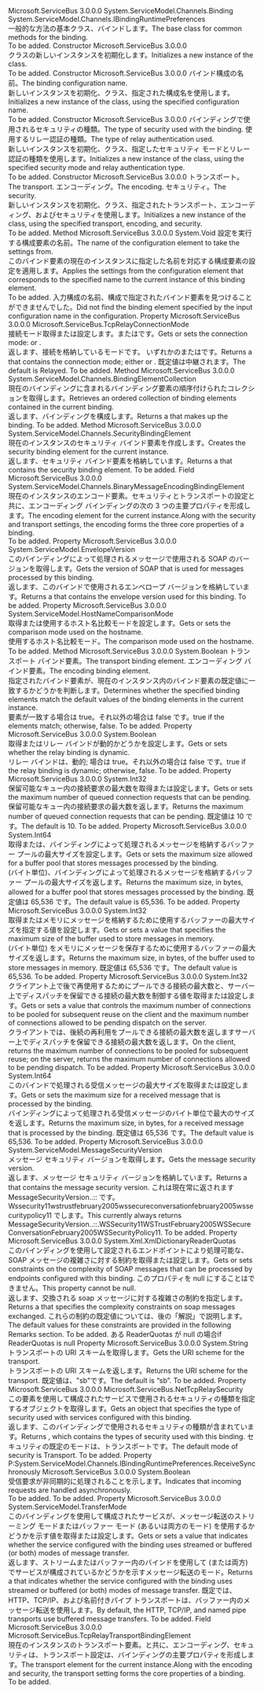 <Type Name="NetTcpRelayBindingBase" FullName="Microsoft.ServiceBus.NetTcpRelayBindingBase">
  <TypeSignature Language="C#" Value="public abstract class NetTcpRelayBindingBase : System.ServiceModel.Channels.Binding, System.ServiceModel.Channels.IBindingRuntimePreferences" />
  <TypeSignature Language="ILAsm" Value=".class public auto ansi abstract beforefieldinit NetTcpRelayBindingBase extends System.ServiceModel.Channels.Binding implements class System.ServiceModel.Channels.IBindingRuntimePreferences" />
  <TypeSignature Language="DocId" Value="T:Microsoft.ServiceBus.NetTcpRelayBindingBase" />
  <TypeSignature Language="VB.NET" Value="Public MustInherit Class NetTcpRelayBindingBase&#xA;Inherits Binding&#xA;Implements IBindingRuntimePreferences" />
  <TypeSignature Language="F#" Value="type NetTcpRelayBindingBase = class&#xA;    inherit Binding&#xA;    interface IBindingRuntimePreferences" />
  <AssemblyInfo>
    <AssemblyName>Microsoft.ServiceBus</AssemblyName>
    <AssemblyVersion>3.0.0.0</AssemblyVersion>
  </AssemblyInfo>
  <Base>
    <BaseTypeName>System.ServiceModel.Channels.Binding</BaseTypeName>
  </Base>
  <Interfaces>
    <Interface>
      <InterfaceName>System.ServiceModel.Channels.IBindingRuntimePreferences</InterfaceName>
    </Interface>
  </Interfaces>
  <Docs>
    <summary><span data-ttu-id="dc29b-101">一般的な方法の基本クラス、<see cref="T:Microsoft.ServiceBus.NetTcpRelayBinding" />バインドします。</span><span class="sxs-lookup"><span data-stu-id="dc29b-101">The base class for common methods for the <see cref="T:Microsoft.ServiceBus.NetTcpRelayBinding" /> binding.</span></span></summary>
    <remarks>To be added.</remarks>
  </Docs>
  <Members>
    <Member MemberName=".ctor">
      <MemberSignature Language="C#" Value="protected NetTcpRelayBindingBase ();" />
      <MemberSignature Language="ILAsm" Value=".method familyhidebysig specialname rtspecialname instance void .ctor() cil managed" />
      <MemberSignature Language="DocId" Value="M:Microsoft.ServiceBus.NetTcpRelayBindingBase.#ctor" />
      <MemberSignature Language="VB.NET" Value="Protected Sub New ()" />
      <MemberType>Constructor</MemberType>
      <AssemblyInfo>
        <AssemblyName>Microsoft.ServiceBus</AssemblyName>
        <AssemblyVersion>3.0.0.0</AssemblyVersion>
      </AssemblyInfo>
      <Parameters />
      <Docs>
        <summary><span data-ttu-id="dc29b-102"><see cref="T:Microsoft.ServiceBus.NetTcpRelayBindingBase" /> クラスの新しいインスタンスを初期化します。</span><span class="sxs-lookup"><span data-stu-id="dc29b-102">Initializes a new instance of the <see cref="T:Microsoft.ServiceBus.NetTcpRelayBindingBase" /> class.</span></span></summary>
        <remarks>To be added.</remarks>
      </Docs>
    </Member>
    <Member MemberName=".ctor">
      <MemberSignature Language="C#" Value="protected NetTcpRelayBindingBase (string configurationName);" />
      <MemberSignature Language="ILAsm" Value=".method familyhidebysig specialname rtspecialname instance void .ctor(string configurationName) cil managed" />
      <MemberSignature Language="DocId" Value="M:Microsoft.ServiceBus.NetTcpRelayBindingBase.#ctor(System.String)" />
      <MemberSignature Language="VB.NET" Value="Protected Sub New (configurationName As String)" />
      <MemberSignature Language="F#" Value="new Microsoft.ServiceBus.NetTcpRelayBindingBase : string -&gt; Microsoft.ServiceBus.NetTcpRelayBindingBase" Usage="new Microsoft.ServiceBus.NetTcpRelayBindingBase configurationName" />
      <MemberType>Constructor</MemberType>
      <AssemblyInfo>
        <AssemblyName>Microsoft.ServiceBus</AssemblyName>
        <AssemblyVersion>3.0.0.0</AssemblyVersion>
      </AssemblyInfo>
      <Parameters>
        <Parameter Name="configurationName" Type="System.String" />
      </Parameters>
      <Docs>
        <param name="configurationName"><span data-ttu-id="dc29b-103">バインド構成の名前。</span><span class="sxs-lookup"><span data-stu-id="dc29b-103">The binding configuration name.</span></span></param>
        <summary><span data-ttu-id="dc29b-104">新しいインスタンスを初期化、<see cref="T:Microsoft.ServiceBus.NetTcpRelayBindingBase" />クラス、指定された構成名を使用します。</span><span class="sxs-lookup"><span data-stu-id="dc29b-104">Initializes a new instance of the <see cref="T:Microsoft.ServiceBus.NetTcpRelayBindingBase" /> class, using the specified configuration name.</span></span></summary>
        <remarks>To be added.</remarks>
      </Docs>
    </Member>
    <Member MemberName=".ctor">
      <MemberSignature Language="C#" Value="protected NetTcpRelayBindingBase (Microsoft.ServiceBus.EndToEndSecurityMode securityMode, Microsoft.ServiceBus.RelayClientAuthenticationType relayClientAuthenticationType);" />
      <MemberSignature Language="ILAsm" Value=".method familyhidebysig specialname rtspecialname instance void .ctor(valuetype Microsoft.ServiceBus.EndToEndSecurityMode securityMode, valuetype Microsoft.ServiceBus.RelayClientAuthenticationType relayClientAuthenticationType) cil managed" />
      <MemberSignature Language="DocId" Value="M:Microsoft.ServiceBus.NetTcpRelayBindingBase.#ctor(Microsoft.ServiceBus.EndToEndSecurityMode,Microsoft.ServiceBus.RelayClientAuthenticationType)" />
      <MemberSignature Language="F#" Value="new Microsoft.ServiceBus.NetTcpRelayBindingBase : Microsoft.ServiceBus.EndToEndSecurityMode * Microsoft.ServiceBus.RelayClientAuthenticationType -&gt; Microsoft.ServiceBus.NetTcpRelayBindingBase" Usage="new Microsoft.ServiceBus.NetTcpRelayBindingBase (securityMode, relayClientAuthenticationType)" />
      <MemberType>Constructor</MemberType>
      <AssemblyInfo>
        <AssemblyName>Microsoft.ServiceBus</AssemblyName>
        <AssemblyVersion>3.0.0.0</AssemblyVersion>
      </AssemblyInfo>
      <Parameters>
        <Parameter Name="securityMode" Type="Microsoft.ServiceBus.EndToEndSecurityMode" />
        <Parameter Name="relayClientAuthenticationType" Type="Microsoft.ServiceBus.RelayClientAuthenticationType" />
      </Parameters>
      <Docs>
        <param name="securityMode"><span data-ttu-id="dc29b-105">バインディングで使用されるセキュリティの種類。</span><span class="sxs-lookup"><span data-stu-id="dc29b-105">The type of security used with the binding.</span></span></param>
        <param name="relayClientAuthenticationType"><span data-ttu-id="dc29b-106">使用するリレー認証の種類。</span><span class="sxs-lookup"><span data-stu-id="dc29b-106">The type of relay authentication used.</span></span></param>
        <summary><span data-ttu-id="dc29b-107">新しいインスタンスを初期化、<see cref="T:Microsoft.ServiceBus.NetTcpRelayBindingBase" />クラス、指定したセキュリティ モードとリレー認証の種類を使用します。</span><span class="sxs-lookup"><span data-stu-id="dc29b-107">Initializes a new instance of the <see cref="T:Microsoft.ServiceBus.NetTcpRelayBindingBase" /> class, using the specified security mode and relay authentication type.</span></span></summary>
        <remarks>To be added.</remarks>
      </Docs>
    </Member>
    <Member MemberName=".ctor">
      <MemberSignature Language="C#" Value="protected NetTcpRelayBindingBase (Microsoft.ServiceBus.TcpRelayTransportBindingElement transport, System.ServiceModel.Channels.BinaryMessageEncodingBindingElement encoding, Microsoft.ServiceBus.NetTcpRelaySecurity security);" />
      <MemberSignature Language="ILAsm" Value=".method familyhidebysig specialname rtspecialname instance void .ctor(class Microsoft.ServiceBus.TcpRelayTransportBindingElement transport, class System.ServiceModel.Channels.BinaryMessageEncodingBindingElement encoding, class Microsoft.ServiceBus.NetTcpRelaySecurity security) cil managed" />
      <MemberSignature Language="DocId" Value="M:Microsoft.ServiceBus.NetTcpRelayBindingBase.#ctor(Microsoft.ServiceBus.TcpRelayTransportBindingElement,System.ServiceModel.Channels.BinaryMessageEncodingBindingElement,Microsoft.ServiceBus.NetTcpRelaySecurity)" />
      <MemberSignature Language="VB.NET" Value="Protected Sub New (transport As TcpRelayTransportBindingElement, encoding As BinaryMessageEncodingBindingElement, security As NetTcpRelaySecurity)" />
      <MemberSignature Language="F#" Value="new Microsoft.ServiceBus.NetTcpRelayBindingBase : Microsoft.ServiceBus.TcpRelayTransportBindingElement * System.ServiceModel.Channels.BinaryMessageEncodingBindingElement * Microsoft.ServiceBus.NetTcpRelaySecurity -&gt; Microsoft.ServiceBus.NetTcpRelayBindingBase" Usage="new Microsoft.ServiceBus.NetTcpRelayBindingBase (transport, encoding, security)" />
      <MemberType>Constructor</MemberType>
      <AssemblyInfo>
        <AssemblyName>Microsoft.ServiceBus</AssemblyName>
        <AssemblyVersion>3.0.0.0</AssemblyVersion>
      </AssemblyInfo>
      <Parameters>
        <Parameter Name="transport" Type="Microsoft.ServiceBus.TcpRelayTransportBindingElement" />
        <Parameter Name="encoding" Type="System.ServiceModel.Channels.BinaryMessageEncodingBindingElement" />
        <Parameter Name="security" Type="Microsoft.ServiceBus.NetTcpRelaySecurity" />
      </Parameters>
      <Docs>
        <param name="transport"> <span data-ttu-id="dc29b-108">トランスポート。</span><span class="sxs-lookup"><span data-stu-id="dc29b-108">The transport.</span></span></param>
        <param name="encoding"> <span data-ttu-id="dc29b-109">エンコーディング。</span><span class="sxs-lookup"><span data-stu-id="dc29b-109">The encoding.</span></span></param>
        <param name="security"> <span data-ttu-id="dc29b-110">セキュリティ。</span><span class="sxs-lookup"><span data-stu-id="dc29b-110">The security.</span></span></param>
        <summary><span data-ttu-id="dc29b-111">新しいインスタンスを初期化、<see cref="T:Microsoft.ServiceBus.NetTcpRelayBindingBase" />クラス、指定されたトランスポート、エンコーディング、およびセキュリティを使用します。</span><span class="sxs-lookup"><span data-stu-id="dc29b-111">Initializes a new instance of the<see cref="T:Microsoft.ServiceBus.NetTcpRelayBindingBase" /> class, using the specified transport, encoding, and security.</span></span></summary>
        <remarks>To be added.</remarks>
      </Docs>
    </Member>
    <Member MemberName="ApplyConfiguration">
      <MemberSignature Language="C#" Value="protected virtual void ApplyConfiguration (string configurationName);" />
      <MemberSignature Language="ILAsm" Value=".method familyhidebysig newslot virtual instance void ApplyConfiguration(string configurationName) cil managed" />
      <MemberSignature Language="DocId" Value="M:Microsoft.ServiceBus.NetTcpRelayBindingBase.ApplyConfiguration(System.String)" />
      <MemberSignature Language="VB.NET" Value="Protected Overridable Sub ApplyConfiguration (configurationName As String)" />
      <MemberSignature Language="F#" Value="abstract member ApplyConfiguration : string -&gt; unit&#xA;override this.ApplyConfiguration : string -&gt; unit" Usage="netTcpRelayBindingBase.ApplyConfiguration configurationName" />
      <MemberType>Method</MemberType>
      <AssemblyInfo>
        <AssemblyName>Microsoft.ServiceBus</AssemblyName>
        <AssemblyVersion>3.0.0.0</AssemblyVersion>
      </AssemblyInfo>
      <ReturnValue>
        <ReturnType>System.Void</ReturnType>
      </ReturnValue>
      <Parameters>
        <Parameter Name="configurationName" Type="System.String" />
      </Parameters>
      <Docs>
        <param name="configurationName"><span data-ttu-id="dc29b-112">設定を実行する構成要素の名前。</span><span class="sxs-lookup"><span data-stu-id="dc29b-112">The name of the configuration element to take the settings from.</span></span></param>
        <summary><span data-ttu-id="dc29b-113">このバインド要素の現在のインスタンスに指定した名前を対応する構成要素の設定を適用します。</span><span class="sxs-lookup"><span data-stu-id="dc29b-113">Applies the settings from the configuration element that corresponds to the specified name to the current instance of this binding element.</span></span></summary>
        <remarks>To be added.</remarks>
        <exception cref="T:System.Configuration.ConfigurationErrorsException"><span data-ttu-id="dc29b-114">入力構成の名前、構成で指定されたバインド要素を見つけることができませんでした。</span><span class="sxs-lookup"><span data-stu-id="dc29b-114">Did not find the binding element specified by the input configuration name in the configuration.</span></span></exception>
      </Docs>
    </Member>
    <Member MemberName="ConnectionMode">
      <MemberSignature Language="C#" Value="public Microsoft.ServiceBus.TcpRelayConnectionMode ConnectionMode { get; set; }" />
      <MemberSignature Language="ILAsm" Value=".property instance valuetype Microsoft.ServiceBus.TcpRelayConnectionMode ConnectionMode" />
      <MemberSignature Language="DocId" Value="P:Microsoft.ServiceBus.NetTcpRelayBindingBase.ConnectionMode" />
      <MemberSignature Language="VB.NET" Value="Public Property ConnectionMode As TcpRelayConnectionMode" />
      <MemberSignature Language="F#" Value="member this.ConnectionMode : Microsoft.ServiceBus.TcpRelayConnectionMode with get, set" Usage="Microsoft.ServiceBus.NetTcpRelayBindingBase.ConnectionMode" />
      <MemberType>Property</MemberType>
      <AssemblyInfo>
        <AssemblyName>Microsoft.ServiceBus</AssemblyName>
        <AssemblyVersion>3.0.0.0</AssemblyVersion>
      </AssemblyInfo>
      <ReturnValue>
        <ReturnType>Microsoft.ServiceBus.TcpRelayConnectionMode</ReturnType>
      </ReturnValue>
      <Docs>
        <summary><span data-ttu-id="dc29b-115">接続モード取得または設定します。<see cref="F:Microsoft.ServiceBus.TcpRelayConnectionMode.Hybrid" />または<see cref="F:Microsoft.ServiceBus.TcpRelayConnectionMode.Relayed" />です。</span><span class="sxs-lookup"><span data-stu-id="dc29b-115">Gets or sets the connection mode: <see cref="F:Microsoft.ServiceBus.TcpRelayConnectionMode.Hybrid" /> or <see cref="F:Microsoft.ServiceBus.TcpRelayConnectionMode.Relayed" />.</span></span></summary>
        <value><span data-ttu-id="dc29b-116">返します、<see cref="T:Microsoft.ServiceBus.TcpRelayConnectionMode" />接続を格納しているモードです。 いずれかの<see cref="F:Microsoft.ServiceBus.TcpRelayConnectionMode.Hybrid" />または<see cref="F:Microsoft.ServiceBus.TcpRelayConnectionMode.Relayed" />です。</span><span class="sxs-lookup"><span data-stu-id="dc29b-116">Returns a <see cref="T:Microsoft.ServiceBus.TcpRelayConnectionMode" /> that contains the connection mode; either <see cref="F:Microsoft.ServiceBus.TcpRelayConnectionMode.Hybrid" /> or <see cref="F:Microsoft.ServiceBus.TcpRelayConnectionMode.Relayed" />.</span></span> <span data-ttu-id="dc29b-117">既定値は中継されます。</span><span class="sxs-lookup"><span data-stu-id="dc29b-117">The default is Relayed.</span></span></value>
        <remarks>To be added.</remarks>
      </Docs>
    </Member>
    <Member MemberName="CreateBindingElements">
      <MemberSignature Language="C#" Value="public override System.ServiceModel.Channels.BindingElementCollection CreateBindingElements ();" />
      <MemberSignature Language="ILAsm" Value=".method public hidebysig virtual instance class System.ServiceModel.Channels.BindingElementCollection CreateBindingElements() cil managed" />
      <MemberSignature Language="DocId" Value="M:Microsoft.ServiceBus.NetTcpRelayBindingBase.CreateBindingElements" />
      <MemberSignature Language="VB.NET" Value="Public Overrides Function CreateBindingElements () As BindingElementCollection" />
      <MemberSignature Language="F#" Value="override this.CreateBindingElements : unit -&gt; System.ServiceModel.Channels.BindingElementCollection" Usage="netTcpRelayBindingBase.CreateBindingElements " />
      <MemberType>Method</MemberType>
      <AssemblyInfo>
        <AssemblyName>Microsoft.ServiceBus</AssemblyName>
        <AssemblyVersion>3.0.0.0</AssemblyVersion>
      </AssemblyInfo>
      <ReturnValue>
        <ReturnType>System.ServiceModel.Channels.BindingElementCollection</ReturnType>
      </ReturnValue>
      <Parameters />
      <Docs>
        <summary><span data-ttu-id="dc29b-118">現在のバインディングに含まれるバインディング要素の順序付けられたコレクションを取得します。</span><span class="sxs-lookup"><span data-stu-id="dc29b-118">Retrieves an ordered collection of binding elements contained in the current binding.</span></span></summary>
        <returns><span data-ttu-id="dc29b-119">返します、<see cref="T:System.ServiceModel.Channels.BindingElementCollection" />バインディングを構成します。</span><span class="sxs-lookup"><span data-stu-id="dc29b-119">Returns a <see cref="T:System.ServiceModel.Channels.BindingElementCollection" /> that makes up the binding.</span></span></returns>
        <remarks>To be added.</remarks>
      </Docs>
    </Member>
    <Member MemberName="CreateMessageSecurity">
      <MemberSignature Language="C#" Value="protected internal abstract System.ServiceModel.Channels.SecurityBindingElement CreateMessageSecurity ();" />
      <MemberSignature Language="ILAsm" Value=".method familyorassemblyhidebysig newslot virtual instance class System.ServiceModel.Channels.SecurityBindingElement CreateMessageSecurity() cil managed" />
      <MemberSignature Language="DocId" Value="M:Microsoft.ServiceBus.NetTcpRelayBindingBase.CreateMessageSecurity" />
      <MemberSignature Language="VB.NET" Value="Protected Friend MustOverride Function CreateMessageSecurity () As SecurityBindingElement" />
      <MemberSignature Language="F#" Value="abstract member CreateMessageSecurity : unit -&gt; System.ServiceModel.Channels.SecurityBindingElement" Usage="netTcpRelayBindingBase.CreateMessageSecurity " />
      <MemberType>Method</MemberType>
      <AssemblyInfo>
        <AssemblyName>Microsoft.ServiceBus</AssemblyName>
        <AssemblyVersion>3.0.0.0</AssemblyVersion>
      </AssemblyInfo>
      <ReturnValue>
        <ReturnType>System.ServiceModel.Channels.SecurityBindingElement</ReturnType>
      </ReturnValue>
      <Parameters />
      <Docs>
        <summary><span data-ttu-id="dc29b-120">現在のインスタンスのセキュリティ バインド要素を作成します。</span><span class="sxs-lookup"><span data-stu-id="dc29b-120">Creates the security binding element for the current instance.</span></span></summary>
        <returns><span data-ttu-id="dc29b-121">返します、<see cref="T:System.ServiceModel.Channels.SecurityBindingElement" />セキュリティ バインド要素を格納しています。</span><span class="sxs-lookup"><span data-stu-id="dc29b-121">Returns a <see cref="T:System.ServiceModel.Channels.SecurityBindingElement" /> that contains the security binding element.</span></span></returns>
        <remarks>To be added.</remarks>
      </Docs>
    </Member>
    <Member MemberName="encoding">
      <MemberSignature Language="C#" Value="protected internal System.ServiceModel.Channels.BinaryMessageEncodingBindingElement encoding;" />
      <MemberSignature Language="ILAsm" Value=".field familyorassembly class System.ServiceModel.Channels.BinaryMessageEncodingBindingElement encoding" />
      <MemberSignature Language="DocId" Value="F:Microsoft.ServiceBus.NetTcpRelayBindingBase.encoding" />
      <MemberSignature Language="VB.NET" Value="Protected Friend encoding As BinaryMessageEncodingBindingElement " />
      <MemberSignature Language="F#" Value="val mutable encoding : System.ServiceModel.Channels.BinaryMessageEncodingBindingElement" Usage="Microsoft.ServiceBus.NetTcpRelayBindingBase.encoding" />
      <MemberType>Field</MemberType>
      <AssemblyInfo>
        <AssemblyName>Microsoft.ServiceBus</AssemblyName>
        <AssemblyVersion>3.0.0.0</AssemblyVersion>
      </AssemblyInfo>
      <ReturnValue>
        <ReturnType>System.ServiceModel.Channels.BinaryMessageEncodingBindingElement</ReturnType>
      </ReturnValue>
      <Docs>
        <summary><span data-ttu-id="dc29b-122">現在のインスタンスのエンコード要素。セキュリティとトランスポートの設定と共に、エンコーディング バインディングの次の 3 つの主要プロパティを形成します。</span><span class="sxs-lookup"><span data-stu-id="dc29b-122">The encoding element for the current instance.Along with the security and transport settings, the encoding forms the three core properties of a binding.</span></span></summary>
        <remarks>To be added.</remarks>
      </Docs>
    </Member>
    <Member MemberName="EnvelopeVersion">
      <MemberSignature Language="C#" Value="public System.ServiceModel.EnvelopeVersion EnvelopeVersion { get; }" />
      <MemberSignature Language="ILAsm" Value=".property instance class System.ServiceModel.EnvelopeVersion EnvelopeVersion" />
      <MemberSignature Language="DocId" Value="P:Microsoft.ServiceBus.NetTcpRelayBindingBase.EnvelopeVersion" />
      <MemberSignature Language="VB.NET" Value="Public ReadOnly Property EnvelopeVersion As EnvelopeVersion" />
      <MemberSignature Language="F#" Value="member this.EnvelopeVersion : System.ServiceModel.EnvelopeVersion" Usage="Microsoft.ServiceBus.NetTcpRelayBindingBase.EnvelopeVersion" />
      <MemberType>Property</MemberType>
      <AssemblyInfo>
        <AssemblyName>Microsoft.ServiceBus</AssemblyName>
        <AssemblyVersion>3.0.0.0</AssemblyVersion>
      </AssemblyInfo>
      <ReturnValue>
        <ReturnType>System.ServiceModel.EnvelopeVersion</ReturnType>
      </ReturnValue>
      <Docs>
        <summary><span data-ttu-id="dc29b-123">このバインディングによって処理されるメッセージで使用される SOAP のバージョンを取得します。</span><span class="sxs-lookup"><span data-stu-id="dc29b-123">Gets the version of SOAP that is used for messages processed by this binding.</span></span></summary>
        <value><span data-ttu-id="dc29b-124">返します、<see cref="T:System.ServiceModel.EnvelopeVersion" />このバインドで使用されるエンベロープ バージョンを格納しています。</span><span class="sxs-lookup"><span data-stu-id="dc29b-124">Returns a <see cref="T:System.ServiceModel.EnvelopeVersion" /> that contains the envelope version used for this binding.</span></span></value>
        <remarks>To be added.</remarks>
      </Docs>
    </Member>
    <Member MemberName="HostNameComparisonMode">
      <MemberSignature Language="C#" Value="public System.ServiceModel.HostNameComparisonMode HostNameComparisonMode { get; set; }" />
      <MemberSignature Language="ILAsm" Value=".property instance valuetype System.ServiceModel.HostNameComparisonMode HostNameComparisonMode" />
      <MemberSignature Language="DocId" Value="P:Microsoft.ServiceBus.NetTcpRelayBindingBase.HostNameComparisonMode" />
      <MemberSignature Language="VB.NET" Value="Public Property HostNameComparisonMode As HostNameComparisonMode" />
      <MemberSignature Language="F#" Value="member this.HostNameComparisonMode : System.ServiceModel.HostNameComparisonMode with get, set" Usage="Microsoft.ServiceBus.NetTcpRelayBindingBase.HostNameComparisonMode" />
      <MemberType>Property</MemberType>
      <AssemblyInfo>
        <AssemblyName>Microsoft.ServiceBus</AssemblyName>
        <AssemblyVersion>3.0.0.0</AssemblyVersion>
      </AssemblyInfo>
      <ReturnValue>
        <ReturnType>System.ServiceModel.HostNameComparisonMode</ReturnType>
      </ReturnValue>
      <Docs>
        <summary><span data-ttu-id="dc29b-125">取得または使用するホスト名比較モードを設定します。</span><span class="sxs-lookup"><span data-stu-id="dc29b-125">Gets or sets the comparison mode used on the hostname.</span></span></summary>
        <value><span data-ttu-id="dc29b-126">使用するホスト名比較モード。</span><span class="sxs-lookup"><span data-stu-id="dc29b-126">The comparison mode used on the hostname.</span></span></value>
        <remarks>To be added.</remarks>
      </Docs>
    </Member>
    <Member MemberName="IsBindingElementsMatch">
      <MemberSignature Language="C#" Value="protected bool IsBindingElementsMatch (Microsoft.ServiceBus.TcpRelayTransportBindingElement transport, System.ServiceModel.Channels.BinaryMessageEncodingBindingElement encoding);" />
      <MemberSignature Language="ILAsm" Value=".method familyhidebysig instance bool IsBindingElementsMatch(class Microsoft.ServiceBus.TcpRelayTransportBindingElement transport, class System.ServiceModel.Channels.BinaryMessageEncodingBindingElement encoding) cil managed" />
      <MemberSignature Language="DocId" Value="M:Microsoft.ServiceBus.NetTcpRelayBindingBase.IsBindingElementsMatch(Microsoft.ServiceBus.TcpRelayTransportBindingElement,System.ServiceModel.Channels.BinaryMessageEncodingBindingElement)" />
      <MemberSignature Language="VB.NET" Value="Protected Function IsBindingElementsMatch (transport As TcpRelayTransportBindingElement, encoding As BinaryMessageEncodingBindingElement) As Boolean" />
      <MemberSignature Language="F#" Value="member this.IsBindingElementsMatch : Microsoft.ServiceBus.TcpRelayTransportBindingElement * System.ServiceModel.Channels.BinaryMessageEncodingBindingElement -&gt; bool" Usage="netTcpRelayBindingBase.IsBindingElementsMatch (transport, encoding)" />
      <MemberType>Method</MemberType>
      <AssemblyInfo>
        <AssemblyName>Microsoft.ServiceBus</AssemblyName>
        <AssemblyVersion>3.0.0.0</AssemblyVersion>
      </AssemblyInfo>
      <ReturnValue>
        <ReturnType>System.Boolean</ReturnType>
      </ReturnValue>
      <Parameters>
        <Parameter Name="transport" Type="Microsoft.ServiceBus.TcpRelayTransportBindingElement" />
        <Parameter Name="encoding" Type="System.ServiceModel.Channels.BinaryMessageEncodingBindingElement" />
      </Parameters>
      <Docs>
        <param name="transport"> <span data-ttu-id="dc29b-127">トランスポート バインド要素。</span><span class="sxs-lookup"><span data-stu-id="dc29b-127">The transport binding element.</span></span></param>
        <param name="encoding"> <span data-ttu-id="dc29b-128">エンコーディング バインド要素。</span><span class="sxs-lookup"><span data-stu-id="dc29b-128">The encoding binding element.</span></span></param>
        <summary><span data-ttu-id="dc29b-129">指定されたバインド要素が、現在のインスタンス内のバインド要素の既定値に一致するかどうかを判断します。</span><span class="sxs-lookup"><span data-stu-id="dc29b-129">Determines whether the specified binding elements match the default values of the binding elements in the current instance.</span></span></summary>
        <returns><span data-ttu-id="dc29b-130">要素が一致する場合は true。それ以外の場合は false です。</span><span class="sxs-lookup"><span data-stu-id="dc29b-130">true if the elements match; otherwise, false.</span></span></returns>
        <remarks>To be added.</remarks>
      </Docs>
    </Member>
    <Member MemberName="IsDynamic">
      <MemberSignature Language="C#" Value="public bool IsDynamic { get; set; }" />
      <MemberSignature Language="ILAsm" Value=".property instance bool IsDynamic" />
      <MemberSignature Language="DocId" Value="P:Microsoft.ServiceBus.NetTcpRelayBindingBase.IsDynamic" />
      <MemberSignature Language="VB.NET" Value="Public Property IsDynamic As Boolean" />
      <MemberSignature Language="F#" Value="member this.IsDynamic : bool with get, set" Usage="Microsoft.ServiceBus.NetTcpRelayBindingBase.IsDynamic" />
      <MemberType>Property</MemberType>
      <AssemblyInfo>
        <AssemblyName>Microsoft.ServiceBus</AssemblyName>
        <AssemblyVersion>3.0.0.0</AssemblyVersion>
      </AssemblyInfo>
      <ReturnValue>
        <ReturnType>System.Boolean</ReturnType>
      </ReturnValue>
      <Docs>
        <summary><span data-ttu-id="dc29b-131">取得またはリレー バインドが動的かどうかを設定します。</span><span class="sxs-lookup"><span data-stu-id="dc29b-131">Gets or sets whether the relay binding is dynamic.</span></span></summary>
        <value><span data-ttu-id="dc29b-132">リレー バインドは、動的; 場合は true。それ以外の場合は false です。</span><span class="sxs-lookup"><span data-stu-id="dc29b-132">true if the relay binding is dynamic; otherwise, false.</span></span></value>
        <remarks>To be added.</remarks>
      </Docs>
    </Member>
    <Member MemberName="ListenBacklog">
      <MemberSignature Language="C#" Value="public int ListenBacklog { get; set; }" />
      <MemberSignature Language="ILAsm" Value=".property instance int32 ListenBacklog" />
      <MemberSignature Language="DocId" Value="P:Microsoft.ServiceBus.NetTcpRelayBindingBase.ListenBacklog" />
      <MemberSignature Language="VB.NET" Value="Public Property ListenBacklog As Integer" />
      <MemberSignature Language="F#" Value="member this.ListenBacklog : int with get, set" Usage="Microsoft.ServiceBus.NetTcpRelayBindingBase.ListenBacklog" />
      <MemberType>Property</MemberType>
      <AssemblyInfo>
        <AssemblyName>Microsoft.ServiceBus</AssemblyName>
        <AssemblyVersion>3.0.0.0</AssemblyVersion>
      </AssemblyInfo>
      <ReturnValue>
        <ReturnType>System.Int32</ReturnType>
      </ReturnValue>
      <Docs>
        <summary><span data-ttu-id="dc29b-133">保留可能なキュー内の接続要求の最大数を取得または設定します。</span><span class="sxs-lookup"><span data-stu-id="dc29b-133">Gets or sets the maximum number of queued connection requests that can be pending.</span></span></summary>
        <value><span data-ttu-id="dc29b-134">保留可能なキュー内の接続要求の最大数を返します。</span><span class="sxs-lookup"><span data-stu-id="dc29b-134">Returns the maximum number of queued connection requests that can be pending.</span></span> <span data-ttu-id="dc29b-135">既定値は 10 です。</span><span class="sxs-lookup"><span data-stu-id="dc29b-135">The default is 10.</span></span></value>
        <remarks>To be added.</remarks>
      </Docs>
    </Member>
    <Member MemberName="MaxBufferPoolSize">
      <MemberSignature Language="C#" Value="public long MaxBufferPoolSize { get; set; }" />
      <MemberSignature Language="ILAsm" Value=".property instance int64 MaxBufferPoolSize" />
      <MemberSignature Language="DocId" Value="P:Microsoft.ServiceBus.NetTcpRelayBindingBase.MaxBufferPoolSize" />
      <MemberSignature Language="VB.NET" Value="Public Property MaxBufferPoolSize As Long" />
      <MemberSignature Language="F#" Value="member this.MaxBufferPoolSize : int64 with get, set" Usage="Microsoft.ServiceBus.NetTcpRelayBindingBase.MaxBufferPoolSize" />
      <MemberType>Property</MemberType>
      <AssemblyInfo>
        <AssemblyName>Microsoft.ServiceBus</AssemblyName>
        <AssemblyVersion>3.0.0.0</AssemblyVersion>
      </AssemblyInfo>
      <ReturnValue>
        <ReturnType>System.Int64</ReturnType>
      </ReturnValue>
      <Docs>
        <summary><span data-ttu-id="dc29b-136">取得または、バインディングによって処理されるメッセージを格納するバッファー プールの最大サイズを設定します。</span><span class="sxs-lookup"><span data-stu-id="dc29b-136">Gets or sets the maximum size allowed for a buffer pool that stores messages processed by the binding.</span></span></summary>
        <value><span data-ttu-id="dc29b-137">(バイト単位)、バインディングによって処理されるメッセージを格納するバッファー プールの最大サイズを返します。</span><span class="sxs-lookup"><span data-stu-id="dc29b-137">Returns the maximum size, in bytes, allowed for a buffer pool that stores messages processed by the binding.</span></span> <span data-ttu-id="dc29b-138">既定値は 65,536 です。</span><span class="sxs-lookup"><span data-stu-id="dc29b-138">The default value is 65,536.</span></span></value>
        <remarks>To be added.</remarks>
      </Docs>
    </Member>
    <Member MemberName="MaxBufferSize">
      <MemberSignature Language="C#" Value="public int MaxBufferSize { get; set; }" />
      <MemberSignature Language="ILAsm" Value=".property instance int32 MaxBufferSize" />
      <MemberSignature Language="DocId" Value="P:Microsoft.ServiceBus.NetTcpRelayBindingBase.MaxBufferSize" />
      <MemberSignature Language="VB.NET" Value="Public Property MaxBufferSize As Integer" />
      <MemberSignature Language="F#" Value="member this.MaxBufferSize : int with get, set" Usage="Microsoft.ServiceBus.NetTcpRelayBindingBase.MaxBufferSize" />
      <MemberType>Property</MemberType>
      <AssemblyInfo>
        <AssemblyName>Microsoft.ServiceBus</AssemblyName>
        <AssemblyVersion>3.0.0.0</AssemblyVersion>
      </AssemblyInfo>
      <ReturnValue>
        <ReturnType>System.Int32</ReturnType>
      </ReturnValue>
      <Docs>
        <summary><span data-ttu-id="dc29b-139">取得またはメモリにメッセージを格納するために使用するバッファーの最大サイズを指定する値を設定します。</span><span class="sxs-lookup"><span data-stu-id="dc29b-139">Gets or sets a value that specifies the maximum size of the buffer used to store messages in memory.</span></span></summary>
        <value><span data-ttu-id="dc29b-140">(バイト単位) をメモリにメッセージを保存するために使用するバッファーの最大サイズを返します。</span><span class="sxs-lookup"><span data-stu-id="dc29b-140">Returns the maximum size, in bytes, of the buffer used to store messages in memory.</span></span> <span data-ttu-id="dc29b-141">既定値は 65,536 です。</span><span class="sxs-lookup"><span data-stu-id="dc29b-141">The default value is 65,536.</span></span></value>
        <remarks>To be added.</remarks>
      </Docs>
    </Member>
    <Member MemberName="MaxConnections">
      <MemberSignature Language="C#" Value="public int MaxConnections { get; set; }" />
      <MemberSignature Language="ILAsm" Value=".property instance int32 MaxConnections" />
      <MemberSignature Language="DocId" Value="P:Microsoft.ServiceBus.NetTcpRelayBindingBase.MaxConnections" />
      <MemberSignature Language="VB.NET" Value="Public Property MaxConnections As Integer" />
      <MemberSignature Language="F#" Value="member this.MaxConnections : int with get, set" Usage="Microsoft.ServiceBus.NetTcpRelayBindingBase.MaxConnections" />
      <MemberType>Property</MemberType>
      <AssemblyInfo>
        <AssemblyName>Microsoft.ServiceBus</AssemblyName>
        <AssemblyVersion>3.0.0.0</AssemblyVersion>
      </AssemblyInfo>
      <ReturnValue>
        <ReturnType>System.Int32</ReturnType>
      </ReturnValue>
      <Docs>
        <summary><span data-ttu-id="dc29b-142">クライアント上で後で再使用するためにプールできる接続の最大数と、サーバー上でディスパッチを保留できる接続の最大数を制御する値を取得または設定します。</span><span class="sxs-lookup"><span data-stu-id="dc29b-142">Gets or sets a value that controls the maximum number of connections to be pooled for subsequent reuse on the client and the maximum number of connections allowed to be pending dispatch on the server.</span></span></summary>
        <value><span data-ttu-id="dc29b-143">クライアントでは、後続の再利用をプールできる接続の最大数を返しますサーバー上でディスパッチを保留できる接続の最大数を返します。</span><span class="sxs-lookup"><span data-stu-id="dc29b-143">On the client, returns the maximum number of connections to be pooled for subsequent reuse; on the server, returns the maximum number of connections allowed to be pending dispatch.</span></span></value>
        <remarks>To be added.</remarks>
      </Docs>
    </Member>
    <Member MemberName="MaxReceivedMessageSize">
      <MemberSignature Language="C#" Value="public long MaxReceivedMessageSize { get; set; }" />
      <MemberSignature Language="ILAsm" Value=".property instance int64 MaxReceivedMessageSize" />
      <MemberSignature Language="DocId" Value="P:Microsoft.ServiceBus.NetTcpRelayBindingBase.MaxReceivedMessageSize" />
      <MemberSignature Language="VB.NET" Value="Public Property MaxReceivedMessageSize As Long" />
      <MemberSignature Language="F#" Value="member this.MaxReceivedMessageSize : int64 with get, set" Usage="Microsoft.ServiceBus.NetTcpRelayBindingBase.MaxReceivedMessageSize" />
      <MemberType>Property</MemberType>
      <AssemblyInfo>
        <AssemblyName>Microsoft.ServiceBus</AssemblyName>
        <AssemblyVersion>3.0.0.0</AssemblyVersion>
      </AssemblyInfo>
      <ReturnValue>
        <ReturnType>System.Int64</ReturnType>
      </ReturnValue>
      <Docs>
        <summary><span data-ttu-id="dc29b-144">このバインドで処理される受信メッセージの最大サイズを取得または設定します。</span><span class="sxs-lookup"><span data-stu-id="dc29b-144">Gets or sets the maximum size for a received message that is processed by the binding.</span></span></summary>
        <value><span data-ttu-id="dc29b-145">バインディングによって処理される受信メッセージのバイト単位で最大のサイズを返します。</span><span class="sxs-lookup"><span data-stu-id="dc29b-145">Returns the maximum size, in bytes, for a received message that is processed by the binding.</span></span> <span data-ttu-id="dc29b-146">既定値は 65,536 です。</span><span class="sxs-lookup"><span data-stu-id="dc29b-146">The default value is 65,536.</span></span></value>
        <remarks>To be added.</remarks>
      </Docs>
    </Member>
    <Member MemberName="MessageSecurityVersion">
      <MemberSignature Language="C#" Value="protected internal System.ServiceModel.MessageSecurityVersion MessageSecurityVersion { get; }" />
      <MemberSignature Language="ILAsm" Value=".property instance class System.ServiceModel.MessageSecurityVersion MessageSecurityVersion" />
      <MemberSignature Language="DocId" Value="P:Microsoft.ServiceBus.NetTcpRelayBindingBase.MessageSecurityVersion" />
      <MemberSignature Language="VB.NET" Value="Protected Friend ReadOnly Property MessageSecurityVersion As MessageSecurityVersion" />
      <MemberSignature Language="F#" Value="member this.MessageSecurityVersion : System.ServiceModel.MessageSecurityVersion" Usage="Microsoft.ServiceBus.NetTcpRelayBindingBase.MessageSecurityVersion" />
      <MemberType>Property</MemberType>
      <AssemblyInfo>
        <AssemblyName>Microsoft.ServiceBus</AssemblyName>
        <AssemblyVersion>3.0.0.0</AssemblyVersion>
      </AssemblyInfo>
      <ReturnValue>
        <ReturnType>System.ServiceModel.MessageSecurityVersion</ReturnType>
      </ReturnValue>
      <Docs>
        <summary><span data-ttu-id="dc29b-147">メッセージ セキュリティ バージョンを取得します。</span><span class="sxs-lookup"><span data-stu-id="dc29b-147">Gets the message security version.</span></span></summary>
        <value><span data-ttu-id="dc29b-148">返します、<see cref="T:System.ServiceModel.MessageSecurityVersion" />メッセージ セキュリティ バージョンを格納しています。</span><span class="sxs-lookup"><span data-stu-id="dc29b-148">Returns a <see cref="T:System.ServiceModel.MessageSecurityVersion" /> that contains the message security version.</span></span> <span data-ttu-id="dc29b-149">これは現在常に返されます MessageSecurityVersion..:: です。Wssecurity11wstrustfebruary2005wssecureconversationfebruary2005wssecuritypolicy11 でします。</span><span class="sxs-lookup"><span data-stu-id="dc29b-149">This currently always returns MessageSecurityVersion..::.WSSecurity11WSTrustFebruary2005WSSecureConversationFebruary2005WSSecurityPolicy11.</span></span> </value>
        <remarks>To be added.</remarks>
      </Docs>
    </Member>
    <Member MemberName="ReaderQuotas">
      <MemberSignature Language="C#" Value="public System.Xml.XmlDictionaryReaderQuotas ReaderQuotas { get; set; }" />
      <MemberSignature Language="ILAsm" Value=".property instance class System.Xml.XmlDictionaryReaderQuotas ReaderQuotas" />
      <MemberSignature Language="DocId" Value="P:Microsoft.ServiceBus.NetTcpRelayBindingBase.ReaderQuotas" />
      <MemberSignature Language="VB.NET" Value="Public Property ReaderQuotas As XmlDictionaryReaderQuotas" />
      <MemberSignature Language="F#" Value="member this.ReaderQuotas : System.Xml.XmlDictionaryReaderQuotas with get, set" Usage="Microsoft.ServiceBus.NetTcpRelayBindingBase.ReaderQuotas" />
      <MemberType>Property</MemberType>
      <AssemblyInfo>
        <AssemblyName>Microsoft.ServiceBus</AssemblyName>
        <AssemblyVersion>3.0.0.0</AssemblyVersion>
      </AssemblyInfo>
      <ReturnValue>
        <ReturnType>System.Xml.XmlDictionaryReaderQuotas</ReturnType>
      </ReturnValue>
      <Docs>
        <summary><span data-ttu-id="dc29b-150">このバインディングを使用して設定されるエンドポイントにより処理可能な、SOAP メッセージの複雑さに対する制約を取得または設定します。</span><span class="sxs-lookup"><span data-stu-id="dc29b-150">Gets or sets constraints on the complexity of SOAP messages that can be processed by endpoints configured with this binding.</span></span> <span data-ttu-id="dc29b-151">このプロパティを null にすることはできません。</span><span class="sxs-lookup"><span data-stu-id="dc29b-151">This property cannot be null.</span></span></summary>
        <value><span data-ttu-id="dc29b-152">返します、<see cref="T:System.Xml.XmlDictionaryReaderQuotas" />交換される soap メッセージに対する複雑さの制約を指定します。</span><span class="sxs-lookup"><span data-stu-id="dc29b-152">Returns a <see cref="T:System.Xml.XmlDictionaryReaderQuotas" /> that specifies the complexity constraints on soap messages exchanged.</span></span> <span data-ttu-id="dc29b-153">これらの制約の既定値については、後の「解説」で説明します。</span><span class="sxs-lookup"><span data-stu-id="dc29b-153">The default values for these constraints are provided in the following Remarks section.</span></span></value>
        <remarks>To be added.</remarks>
        <exception cref="T:System.ArgumentNullException"> <span data-ttu-id="dc29b-154">ある ReaderQuotas が null の場合</span><span class="sxs-lookup"><span data-stu-id="dc29b-154">if ReaderQuotas is null</span></span></exception>
      </Docs>
    </Member>
    <Member MemberName="Scheme">
      <MemberSignature Language="C#" Value="public override string Scheme { get; }" />
      <MemberSignature Language="ILAsm" Value=".property instance string Scheme" />
      <MemberSignature Language="DocId" Value="P:Microsoft.ServiceBus.NetTcpRelayBindingBase.Scheme" />
      <MemberSignature Language="VB.NET" Value="Public Overrides ReadOnly Property Scheme As String" />
      <MemberSignature Language="F#" Value="member this.Scheme : string" Usage="Microsoft.ServiceBus.NetTcpRelayBindingBase.Scheme" />
      <MemberType>Property</MemberType>
      <AssemblyInfo>
        <AssemblyName>Microsoft.ServiceBus</AssemblyName>
        <AssemblyVersion>3.0.0.0</AssemblyVersion>
      </AssemblyInfo>
      <ReturnValue>
        <ReturnType>System.String</ReturnType>
      </ReturnValue>
      <Docs>
        <summary><span data-ttu-id="dc29b-155">トランスポートの URI スキームを取得します。</span><span class="sxs-lookup"><span data-stu-id="dc29b-155">Gets the URI scheme for the transport.</span></span></summary>
        <value><span data-ttu-id="dc29b-156">トランスポートの URI スキームを返します。</span><span class="sxs-lookup"><span data-stu-id="dc29b-156">Returns the URI scheme for the transport.</span></span> <span data-ttu-id="dc29b-157">既定値は、"sb"です。</span><span class="sxs-lookup"><span data-stu-id="dc29b-157">The default is “sb”.</span></span></value>
        <remarks>To be added.</remarks>
      </Docs>
    </Member>
    <Member MemberName="Security">
      <MemberSignature Language="C#" Value="public Microsoft.ServiceBus.NetTcpRelaySecurity Security { get; }" />
      <MemberSignature Language="ILAsm" Value=".property instance class Microsoft.ServiceBus.NetTcpRelaySecurity Security" />
      <MemberSignature Language="DocId" Value="P:Microsoft.ServiceBus.NetTcpRelayBindingBase.Security" />
      <MemberSignature Language="VB.NET" Value="Public ReadOnly Property Security As NetTcpRelaySecurity" />
      <MemberSignature Language="F#" Value="member this.Security : Microsoft.ServiceBus.NetTcpRelaySecurity" Usage="Microsoft.ServiceBus.NetTcpRelayBindingBase.Security" />
      <MemberType>Property</MemberType>
      <AssemblyInfo>
        <AssemblyName>Microsoft.ServiceBus</AssemblyName>
        <AssemblyVersion>3.0.0.0</AssemblyVersion>
      </AssemblyInfo>
      <ReturnValue>
        <ReturnType>Microsoft.ServiceBus.NetTcpRelaySecurity</ReturnType>
      </ReturnValue>
      <Docs>
        <summary><span data-ttu-id="dc29b-158">この要素を使用して構成されたサービスで使用されるセキュリティの種類を指定するオブジェクトを取得します。</span><span class="sxs-lookup"><span data-stu-id="dc29b-158">Gets an object that specifies the type of security used with services configured with this binding.</span></span></summary>
        <value><span data-ttu-id="dc29b-159">返します<see cref="T:Microsoft.ServiceBus.NetTcpRelaySecurity" />、このバインディングで使用されるセキュリティの種類が含まれています。</span><span class="sxs-lookup"><span data-stu-id="dc29b-159">Returns <see cref="T:Microsoft.ServiceBus.NetTcpRelaySecurity" />, which contains the types of security used with this binding.</span></span> <span data-ttu-id="dc29b-160">セキュリティの既定のモードは、トランスポートです。</span><span class="sxs-lookup"><span data-stu-id="dc29b-160">The default mode of security is Transport.</span></span></value>
        <remarks>To be added.</remarks>
      </Docs>
    </Member>
    <Member MemberName="System.ServiceModel.Channels.IBindingRuntimePreferences.ReceiveSynchronously">
      <MemberSignature Language="C#" Value="bool System.ServiceModel.Channels.IBindingRuntimePreferences.ReceiveSynchronously { get; }" />
      <MemberSignature Language="ILAsm" Value=".property instance bool System.ServiceModel.Channels.IBindingRuntimePreferences.ReceiveSynchronously" />
      <MemberSignature Language="DocId" Value="P:Microsoft.ServiceBus.NetTcpRelayBindingBase.System#ServiceModel#Channels#IBindingRuntimePreferences#ReceiveSynchronously" />
      <MemberSignature Language="VB.NET" Value=" ReadOnly Property ReceiveSynchronously As Boolean Implements IBindingRuntimePreferences.ReceiveSynchronously" />
      <MemberSignature Language="F#" Usage="Microsoft.ServiceBus.NetTcpRelayBindingBase.System.ServiceModel.Channels.IBindingRuntimePreferences.ReceiveSynchronously" />
      <MemberType>Property</MemberType>
      <Implements>
        <InterfaceMember>P:System.ServiceModel.Channels.IBindingRuntimePreferences.ReceiveSynchronously</InterfaceMember>
      </Implements>
      <AssemblyInfo>
        <AssemblyName>Microsoft.ServiceBus</AssemblyName>
        <AssemblyVersion>3.0.0.0</AssemblyVersion>
      </AssemblyInfo>
      <ReturnValue>
        <ReturnType>System.Boolean</ReturnType>
      </ReturnValue>
      <Docs>
        <summary>
            <span data-ttu-id="dc29b-161">受信要求が非同期的に処理されることを示します。</span><span class="sxs-lookup"><span data-stu-id="dc29b-161">Indicates that incoming requests are handled asynchronously.</span></span>
            </summary>
        <value>To be added.</value>
        <remarks>To be added.</remarks>
      </Docs>
    </Member>
    <Member MemberName="TransferMode">
      <MemberSignature Language="C#" Value="public System.ServiceModel.TransferMode TransferMode { get; set; }" />
      <MemberSignature Language="ILAsm" Value=".property instance valuetype System.ServiceModel.TransferMode TransferMode" />
      <MemberSignature Language="DocId" Value="P:Microsoft.ServiceBus.NetTcpRelayBindingBase.TransferMode" />
      <MemberSignature Language="VB.NET" Value="Public Property TransferMode As TransferMode" />
      <MemberSignature Language="F#" Value="member this.TransferMode : System.ServiceModel.TransferMode with get, set" Usage="Microsoft.ServiceBus.NetTcpRelayBindingBase.TransferMode" />
      <MemberType>Property</MemberType>
      <AssemblyInfo>
        <AssemblyName>Microsoft.ServiceBus</AssemblyName>
        <AssemblyVersion>3.0.0.0</AssemblyVersion>
      </AssemblyInfo>
      <ReturnValue>
        <ReturnType>System.ServiceModel.TransferMode</ReturnType>
      </ReturnValue>
      <Docs>
        <summary><span data-ttu-id="dc29b-162">このバインディングを使用して構成されたサービスが、メッセージ転送のストリーミング モードまたはバッファー モード (あるいは両方のモード) を使用するかどうかを示す値を取得または設定します。</span><span class="sxs-lookup"><span data-stu-id="dc29b-162">Gets or sets a value that indicates whether the service configured with the binding uses streamed or buffered (or both) modes of message transfer.</span></span></summary>
        <value><span data-ttu-id="dc29b-163">返します、<see cref="T:System.ServiceModel.TransferMode" />ストリームまたはバッファー内のバインドを使用して (または両方) でサービスが構成されているかどうかを示すメッセージ転送のモード。</span><span class="sxs-lookup"><span data-stu-id="dc29b-163">Returns a <see cref="T:System.ServiceModel.TransferMode" />  that indicates whether the service configured with the binding uses streamed or buffered (or both) modes of message transfer.</span></span> <span data-ttu-id="dc29b-164">既定では、HTTP、TCP/IP、および名前付きパイプ トランスポートは、バッファー内のメッセージ転送を使用します。</span><span class="sxs-lookup"><span data-stu-id="dc29b-164">By default, the HTTP, TCP/IP, and named pipe transports use buffered message transfers.</span></span></value>
        <remarks>To be added.</remarks>
      </Docs>
    </Member>
    <Member MemberName="transport">
      <MemberSignature Language="C#" Value="protected internal Microsoft.ServiceBus.TcpRelayTransportBindingElement transport;" />
      <MemberSignature Language="ILAsm" Value=".field familyorassembly class Microsoft.ServiceBus.TcpRelayTransportBindingElement transport" />
      <MemberSignature Language="DocId" Value="F:Microsoft.ServiceBus.NetTcpRelayBindingBase.transport" />
      <MemberSignature Language="VB.NET" Value="Protected Friend transport As TcpRelayTransportBindingElement " />
      <MemberSignature Language="F#" Value="val mutable transport : Microsoft.ServiceBus.TcpRelayTransportBindingElement" Usage="Microsoft.ServiceBus.NetTcpRelayBindingBase.transport" />
      <MemberType>Field</MemberType>
      <AssemblyInfo>
        <AssemblyName>Microsoft.ServiceBus</AssemblyName>
        <AssemblyVersion>3.0.0.0</AssemblyVersion>
      </AssemblyInfo>
      <ReturnValue>
        <ReturnType>Microsoft.ServiceBus.TcpRelayTransportBindingElement</ReturnType>
      </ReturnValue>
      <Docs>
        <summary><span data-ttu-id="dc29b-165">現在のインスタンスのトランスポート要素。と共に、エンコーディング、セキュリティは、トランスポート設定は、バインディングの主要プロパティを形成します。</span><span class="sxs-lookup"><span data-stu-id="dc29b-165">The transport element for the current instance.Along with the encoding and security, the transport setting forms the core properties of a binding.</span></span></summary>
        <remarks>To be added.</remarks>
      </Docs>
    </Member>
  </Members>
</Type>